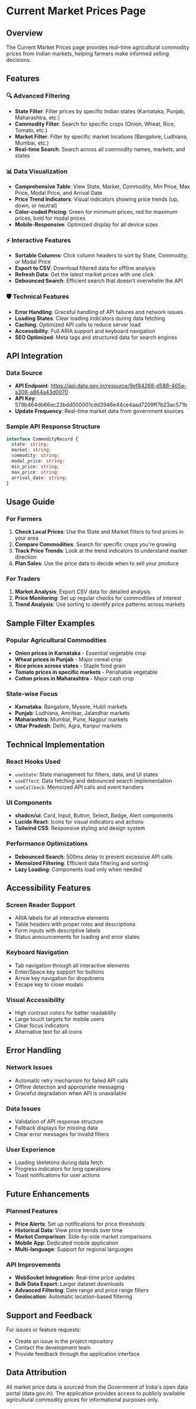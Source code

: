 # Current Market Prices Page

## Overview
The Current Market Prices page provides real-time agricultural commodity prices from Indian markets, helping farmers make informed selling decisions.

## Features

### 🔍 Advanced Filtering
- **State Filter**: Filter prices by specific Indian states (Karnataka, Punjab, Maharashtra, etc.)
- **Commodity Filter**: Search for specific crops (Onion, Wheat, Rice, Tomato, etc.)
- **Market Filter**: Filter by specific market locations (Bangalore, Ludhiana, Mumbai, etc.)
- **Real-time Search**: Search across all commodity names, markets, and states

### 📊 Data Visualization
- **Comprehensive Table**: View State, Market, Commodity, Min Price, Max Price, Modal Price, and Arrival Date
- **Price Trend Indicators**: Visual indicators showing price trends (up, down, or neutral)
- **Color-coded Pricing**: Green for minimum prices, red for maximum prices, bold for modal prices
- **Mobile-Responsive**: Optimized display for all device sizes

### ⚡ Interactive Features
- **Sortable Columns**: Click column headers to sort by State, Commodity, or Modal Price
- **Export to CSV**: Download filtered data for offline analysis
- **Refresh Data**: Get the latest market prices with one click
- **Debounced Search**: Efficient search that doesn't overwhelm the API

### 🛡️ Technical Features
- **Error Handling**: Graceful handling of API failures and network issues
- **Loading States**: Clear loading indicators during data fetching
- **Caching**: Optimized API calls to reduce server load
- **Accessibility**: Full ARIA support and keyboard navigation
- **SEO Optimized**: Meta tags and structured data for search engines

## API Integration

### Data Source
- **API Endpoint**: https://api.data.gov.in/resource/9ef84268-d588-465a-a308-a864a43d0070
- **API Key**: 579b464db66ec23bdd000001cdd3946e44ce4aad7209ff7b23ac571b
- **Update Frequency**: Real-time market data from government sources

### Sample API Response Structure
```typescript
interface CommodityRecord {
  state: string;
  market: string;
  commodity: string;
  modal_price: string;
  min_price: string;
  max_price: string;
  arrival_date: string;
}
```

## Usage Guide

### For Farmers
1. **Check Local Prices**: Use the State and Market filters to find prices in your area
2. **Compare Commodities**: Search for specific crops you're growing
3. **Track Price Trends**: Look at the trend indicators to understand market direction
4. **Plan Sales**: Use the price data to decide when to sell your produce

### For Traders
1. **Market Analysis**: Export CSV data for detailed analysis
2. **Price Monitoring**: Set up regular checks for commodities of interest
3. **Trend Analysis**: Use sorting to identify price patterns across markets

## Sample Filter Examples

### Popular Agricultural Commodities
- **Onion prices in Karnataka** - Essential vegetable crop
- **Wheat prices in Punjab** - Major cereal crop
- **Rice prices across states** - Staple food grain
- **Tomato prices in specific markets** - Perishable vegetable
- **Cotton prices in Maharashtra** - Major cash crop

### State-wise Focus
- **Karnataka**: Bangalore, Mysore, Hubli markets
- **Punjab**: Ludhiana, Amritsar, Jalandhar markets
- **Maharashtra**: Mumbai, Pune, Nagpur markets
- **Uttar Pradesh**: Delhi, Agra, Kanpur markets

## Technical Implementation

### React Hooks Used
- `useState`: State management for filters, data, and UI states
- `useEffect`: Data fetching and debounced search implementation
- `useCallback`: Memoized API calls and event handlers

### UI Components
- **shadcn/ui**: Card, Input, Button, Select, Badge, Alert components
- **Lucide React**: Icons for visual indicators and actions
- **Tailwind CSS**: Responsive styling and design system

### Performance Optimizations
- **Debounced Search**: 500ms delay to prevent excessive API calls
- **Memoized Filtering**: Efficient data filtering and sorting
- **Lazy Loading**: Components load only when needed

## Accessibility Features

### Screen Reader Support
- ARIA labels for all interactive elements
- Table headers with proper roles and descriptions
- Form inputs with descriptive labels
- Status announcements for loading and error states

### Keyboard Navigation
- Tab navigation through all interactive elements
- Enter/Space key support for buttons
- Arrow key navigation for dropdowns
- Escape key to close modals

### Visual Accessibility
- High contrast colors for better readability
- Large touch targets for mobile users
- Clear focus indicators
- Alternative text for all icons

## Error Handling

### Network Issues
- Automatic retry mechanism for failed API calls
- Offline detection and appropriate messaging
- Graceful degradation when API is unavailable

### Data Issues
- Validation of API response structure
- Fallback displays for missing data
- Clear error messages for invalid filters

### User Experience
- Loading skeletons during data fetch
- Progress indicators for long operations
- Toast notifications for user actions

## Future Enhancements

### Planned Features
- **Price Alerts**: Set up notifications for price thresholds
- **Historical Data**: View price trends over time
- **Market Comparison**: Side-by-side market comparisons
- **Mobile App**: Dedicated mobile application
- **Multi-language**: Support for regional languages

### API Improvements
- **WebSocket Integration**: Real-time price updates
- **Bulk Data Export**: Larger dataset downloads
- **Advanced Filtering**: Date range and price range filters
- **Geolocation**: Automatic location-based filtering

## Support and Feedback

For issues or feature requests:
- Create an issue in the project repository
- Contact the development team
- Provide feedback through the application interface

## Data Attribution

All market price data is sourced from the Government of India's open data portal (data.gov.in). The application provides access to publicly available agricultural commodity prices for informational purposes only.
